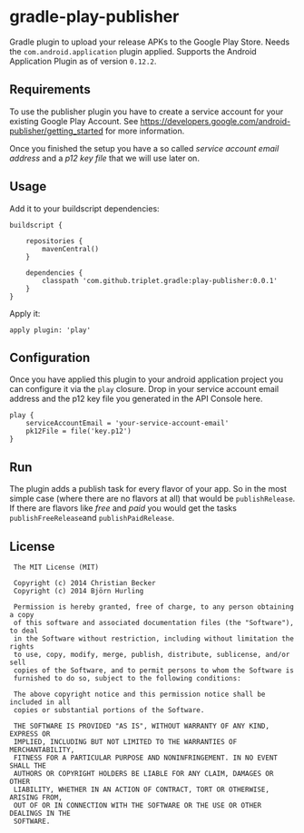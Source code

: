 # gradle-play-publisher

Gradle plugin to upload your release APKs to the Google Play Store. Needs the ```com.android.application``` plugin applied. Supports the Android Application Plugin as of version ```0.12.2```.

## Requirements

To use the publisher plugin you have to create a service account for your existing Google Play Account. See https://developers.google.com/android-publisher/getting_started for more information.

Once you finished the setup you have a so called *service account email address* and a *p12 key file* that we will use later on.

## Usage

Add it to your buildscript dependencies:

```
buildscript {

    repositories {
        mavenCentral()
    }
    
    dependencies {
        classpath 'com.github.triplet.gradle:play-publisher:0.0.1'
    }
}
```

Apply it:

```
apply plugin: 'play'
```

## Configuration

Once you have applied this plugin to your android application project you can configure it via the ```play``` closure. Drop in your service account email address and the p12 key file you generated in the API Console here.

```
play {
    serviceAccountEmail = 'your-service-account-email'
    pk12File = file('key.p12')
}
```

## Run

The plugin adds a publish task for every flavor of your app. So in the most simple case (where there are no flavors at all) that would be ```publishRelease```. If there are flavors like *free* and *paid* you would get the tasks ```publishFreeRelease```and ```publishPaidRelease```.

## License

	 The MIT License (MIT)
	 
	 Copyright (c) 2014 Christian Becker
	 Copyright (c) 2014 Björn Hurling

	 Permission is hereby granted, free of charge, to any person obtaining a copy
	 of this software and associated documentation files (the "Software"), to deal
	 in the Software without restriction, including without limitation the rights
	 to use, copy, modify, merge, publish, distribute, sublicense, and/or sell
	 copies of the Software, and to permit persons to whom the Software is
	 furnished to do so, subject to the following conditions:

	 The above copyright notice and this permission notice shall be included in all
	 copies or substantial portions of the Software.

	 THE SOFTWARE IS PROVIDED "AS IS", WITHOUT WARRANTY OF ANY KIND, EXPRESS OR
	 IMPLIED, INCLUDING BUT NOT LIMITED TO THE WARRANTIES OF MERCHANTABILITY,
	 FITNESS FOR A PARTICULAR PURPOSE AND NONINFRINGEMENT. IN NO EVENT SHALL THE
 	 AUTHORS OR COPYRIGHT HOLDERS BE LIABLE FOR ANY CLAIM, DAMAGES OR OTHER
	 LIABILITY, WHETHER IN AN ACTION OF CONTRACT, TORT OR OTHERWISE, ARISING FROM,
	 OUT OF OR IN CONNECTION WITH THE SOFTWARE OR THE USE OR OTHER DEALINGS IN THE
	 SOFTWARE.
